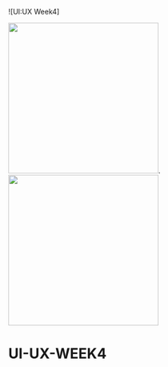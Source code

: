 ![UI:UX Week4]

<img src = https://user-images.githubusercontent.com/86411135/127387723-a258cd30-3af4-4435-ad90-a1fdfeccbb63.png width = 300/>. <img src = https://user-images.githubusercontent.com/86411135/127387996-21377862-e021-4c67-98bf-72408c539992.png width = 300/>


# UI-UX-WEEK4
